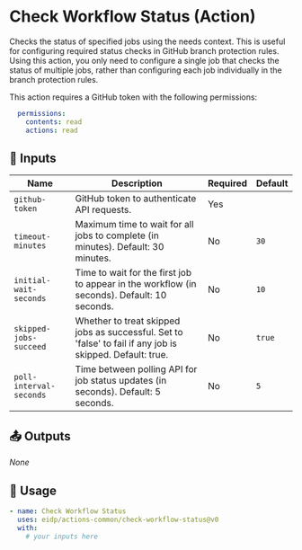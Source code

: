 <!-- NOTE: This file's contents are automatically generated. Do not edit manually. -->
# Check Workflow Status (Action)

Checks the status of specified jobs using the needs context.
This is useful for configuring required status checks in GitHub branch protection rules.
Using this action, you only need to configure a single job that checks the status of multiple jobs, rather than configuring each job individually in the branch protection rules.

This action requires a GitHub token with the following permissions:
```yaml
  permissions:
    contents: read
    actions: read
```

## 🔧 Inputs

|          Name         |                                               Description                                               |Required|Default|
|-----------------------|---------------------------------------------------------------------------------------------------------|--------|-------|
|     `github-token`    |                                GitHub token to authenticate API requests.                               |   Yes  |       |
|   `timeout-minutes`   |             Maximum time to wait for all jobs to complete (in minutes). Default: 30 minutes.            |   No   |  `30` |
| `initial-wait-seconds`|       Time to wait for the first job to appear in the workflow (in seconds). Default: 10 seconds.       |   No   |  `10` |
| `skipped-jobs-succeed`|Whether to treat skipped jobs as successful. Set to 'false' to fail if any job is skipped. Default: true.|   No   | `true`|
|`poll-interval-seconds`|            Time between polling API for job status updates (in seconds). Default: 5 seconds.            |   No   |  `5`  |

## 📤 Outputs

_None_

## 🚀 Usage

```yaml
- name: Check Workflow Status
  uses: eidp/actions-common/check-workflow-status@v0
  with:
    # your inputs here
```
